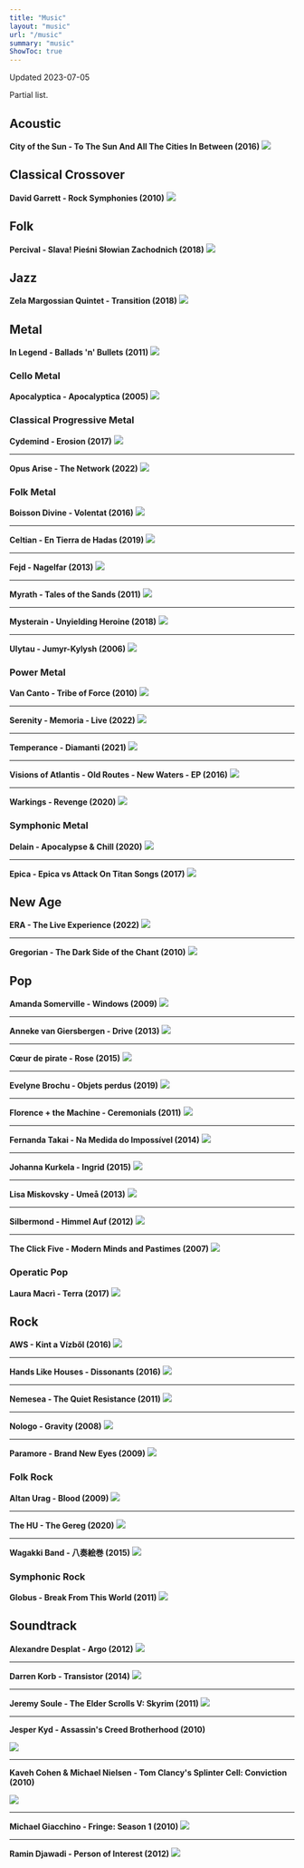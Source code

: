 ```yaml
---
title: "Music"
layout: "music"
url: "/music"
summary: "music"
ShowToc: true
---
```


Updated 2023-07-05

Partial list.

## Acoustic

**City of the Sun - To The Sun And All The Cities In Between (2016)**
![](images/2021-10-14-14-13-44.png)

## Classical Crossover

**David Garrett - Rock Symphonies (2010)**
![](images/2021-10-14-14-22-00.png)

## Folk

**Percival - Slava! Pieśni Słowian Zachodnich (2018)**
![](images/2021-10-14-15-06-02.png)

## Jazz

**Zela Margossian Quintet - Transition (2018)**
![](images/2023-07-05-19-27-54.png)

## Metal

**In Legend - Ballads 'n' Bullets (2011)**
![](images/2021-10-14-14-31-44.png)

### Cello Metal

**Apocalyptica - Apocalyptica (2005)**
![](images/2021-10-14-14-20-23.png)

### Classical Progressive Metal

**Cydemind - Erosion (2017)**
![](images/2021-10-14-14-27-15.png)

---

**Opus Arise - The Network (2022)**
![](images/2023-07-05-19-35-43.png)

### Folk Metal

**Boisson Divine - Volentat (2016)**
![](images/2021-10-14-14-27-47.png)

---

**Celtian - En Tierra de Hadas (2019)**
![](images/2021-10-14-14-28-17.png)

---

**Fejd - Nagelfar (2013)**
![](images/2021-10-14-14-28-44.png)

---

**Myrath - Tales of the Sands (2011)**
![](images/2021-10-14-15-14-48.png)

---

**Mysterain - Unyielding Heroine (2018)**
![](images/2021-10-14-15-18-01.png)

---

**Ulytau - Jumyr-Kylysh (2006)**
![](images/2021-10-14-14-29-03.png)

### Power Metal

**Van Canto - Tribe of Force (2010)**
![](images/2021-10-14-15-13-31.png)

---

**Serenity - Memoria - Live (2022)**
![](images/2023-07-05-19-29-15.png)

---

**Temperance - Diamanti (2021)**
![](images/2023-07-05-19-38-45.png)

---

**Visions of Atlantis - Old Routes - New Waters - EP (2016)**
![](images/2021-10-14-15-19-51.png)

---

**Warkings - Revenge (2020)**
![](images/2023-07-05-19-37-54.png)

### Symphonic Metal

**Delain - Apocalypse & Chill (2020)**
![](images/2021-10-14-15-18-29.png)

---

**Epica - Epica vs Attack On Titan Songs (2017)**
![](images/2021-10-14-15-18-50.png)

## New Age

**ERA - The Live Experience (2022)**
![](images/2023-07-05-19-36-58.png)

---

**Gregorian - The Dark Side of the Chant (2010)**
![](images/2021-10-14-15-03-51.png)

## Pop

**Amanda Somerville - Windows (2009)**
![](images/2021-10-14-15-06-46.png)

---

**Anneke van Giersbergen - Drive (2013)**
![](images/2021-10-14-15-07-23.png)

---

**Cœur de pirate - Rose (2015)**
![](images/2023-07-05-19-33-55.png)

---

**Evelyne Brochu - Objets perdus (2019)**
![](images/2023-07-05-19-34-58.png)

---

**Florence + the Machine - Ceremonials (2011)**
![](images/2021-10-14-14-18-29.png)

---

**Fernanda Takai - Na Medida do Impossível (2014)**
![](images/2021-10-14-14-19-02.png)

---

**Johanna Kurkela - Ingrid (2015)**
![](images/2021-10-14-14-29-50.png)

---

**Lisa Miskovsky - Umeå (2013)**
![](images/2021-10-14-15-10-35.png)

---

**Silbermond - Himmel Auf (2012)**
![](images/2021-10-14-15-11-27.png)

---

**The Click Five - Modern Minds and Pastimes (2007)**
![](images/2021-10-14-15-14-06.png)

### Operatic Pop

**Laura Macrì - Terra (2017)**
![](images/2021-10-14-15-04-39.png)

## Rock

**AWS - Kint a Vízből (2016)**
![](images/2021-10-14-15-12-39.png)

---

**Hands Like Houses - Dissonants (2016)**
![](images/2021-10-14-15-12-07.png)

---

**Nemesea - The Quiet Resistance (2011)**
![](images/2021-10-14-14-16-19.png)

---

**Nologo - Gravity (2008)**
![](images/2021-10-14-14-25-58.jpg)

---

**Paramore - Brand New Eyes (2009)**
![](images/2021-10-14-14-17-17.png)

### Folk Rock

**Altan Urag - Blood (2009)**
![](images/2021-10-14-15-03-04.png)

---

**The HU - The Gereg (2020)**
![](images/2021-10-14-15-02-29.png)

---

**Wagakki Band - 八奏絵巻 (2015)**
![](images/2021-10-14-14-30-41.png)

### Symphonic Rock

**Globus - Break From This World (2011)**
![](images/2021-10-14-15-19-25.png)

## Soundtrack

**Alexandre Desplat - Argo (2012)**
![](images/2023-07-05-19-20-55.png)

---

**Darren  Korb - Transistor (2014)**
![](images/2023-07-05-19-22-20.png)

---

**Jeremy Soule - The Elder Scrolls V: Skyrim (2011)**
![](images/2023-07-05-19-23-17.png)

---

**Jesper Kyd - Assassin's Creed Brotherhood (2010)**

![](images/2023-07-05-19-23-52.png)

---

**Kaveh Cohen & Michael Nielsen - Tom Clancy's Splinter Cell: Conviction (2010)**

![](images/2023-07-05-19-24-36.png)

---

**Michael Giacchino - Fringe: Season 1 (2010)**
![](images/2023-07-05-19-25-34.png)

---

**Ramin Djawadi - Person of Interest (2012)**
![](images/2023-07-05-19-26-32.png)
